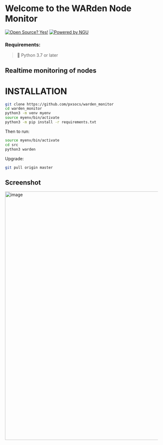 # Welcome to the WARden Node Monitor

[![Open Source? Yes!](https://badgen.net/badge/Open%20Source%20%3F/Yes%21/blue?icon=github)](https://GitHub.com/pxsocs/warden_monitor/releases/)
[![Powered by NGU](https://img.shields.io/badge/Powered%20by-NGU%20Technology-orange.svg)](https://bitcoin.org)

### Requirements:

> 🐍 Python 3.7 or later

## Realtime monitoring of nodes

# INSTALLATION

```bash
git clone https://github.com/pxsocs/warden_monitor
cd warden_monitor
python3 -m venv myenv
source myenv/bin/activate
python3 -m pip install -r requirements.txt
```

Then to run:

```bash
source myenv/bin/activate
cd src
python3 warden
```

Upgrade:

```bash
git pull origin master
```

## Screenshot

<img width="821" alt="image" src="https://user-images.githubusercontent.com/40473443/175116194-3d23d75c-2fed-4607-9028-2d2d8a2272b7.png">


